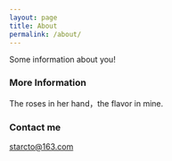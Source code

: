 ```yaml
---
layout: page
title: About
permalink: /about/
---
```


Some information about you!

### More Information

The roses in her hand，the flavor in mine.

### Contact me

[starcto@163.com](mailto:starcto@163.com)

